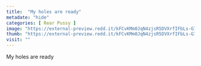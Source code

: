 ```yaml
---
title:  "My holes are ready"
metadate: "hide"
categories: [ Rear Pussy ]
image: "https://external-preview.redd.it/kFCvKMm0JqN4zjsR5DVXrfIFbLs-G7jKoCPxrzIRbxk.jpg?auto=webp&s=2f01bb6d4a1100a86480b045b81a55346ef602cd"
thumb: "https://external-preview.redd.it/kFCvKMm0JqN4zjsR5DVXrfIFbLs-G7jKoCPxrzIRbxk.jpg?width=960&crop=smart&auto=webp&s=f22cb0705f2dade2274ea52bee5cd351011e42eb"
visit: ""
---
```

My holes are ready
